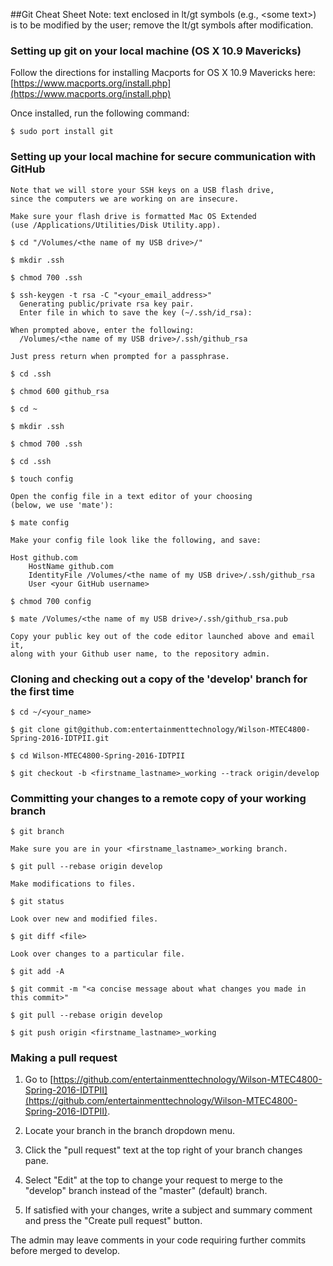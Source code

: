 ##Git Cheat Sheet
Note: text enclosed in lt/gt symbols (e.g., <some text\>) is to be modified by the user; remove the lt/gt symbols after modification.

### Setting up git on your local machine (OS X 10.9 Mavericks)

Follow the directions for installing Macports for OS X 10.9 Mavericks here: [https://www.macports.org/install.php](https://www.macports.org/install.php)

Once installed, run the following command:

	$ sudo port install git

### Setting up your local machine for secure communication with GitHub

	Note that we will store your SSH keys on a USB flash drive,
	since the computers we are working on are insecure.
	
	Make sure your flash drive is formatted Mac OS Extended
	(use /Applications/Utilities/Disk Utility.app).
	
	$ cd "/Volumes/<the name of my USB drive>/"
	
	$ mkdir .ssh
	
	$ chmod 700 .ssh

	$ ssh-keygen -t rsa -C "<your_email_address>"
	  Generating public/private rsa key pair.
	  Enter file in which to save the key (~/.ssh/id_rsa): 
	  
	When prompted above, enter the following:
	  /Volumes/<the name of my USB drive>/.ssh/github_rsa
	  
	Just press return when prompted for a passphrase.

    $ cd .ssh
	
	$ chmod 600 github_rsa
	
    $ cd ~
	
	$ mkdir .ssh

	$ chmod 700 .ssh
	
	$ cd .ssh
	
	$ touch config

    Open the config file in a text editor of your choosing
	(below, we use 'mate'):
    
	$ mate config
	
	Make your config file look like the following, and save:
	
	Host github.com
	    HostName github.com
	    IdentityFile /Volumes/<the name of my USB drive>/.ssh/github_rsa
	    User <your GitHub username>

    $ chmod 700 config
	
	$ mate /Volumes/<the name of my USB drive>/.ssh/github_rsa.pub
	
	Copy your public key out of the code editor launched above and email it,
	along with your Github user name, to the repository admin.

### Cloning and checking out a copy of the 'develop' branch for the first time

	$ cd ~/<your_name>

	$ git clone git@github.com:entertainmenttechnology/Wilson-MTEC4800-Spring-2016-IDTPII.git

	$ cd Wilson-MTEC4800-Spring-2016-IDTPII

	$ git checkout -b <firstname_lastname>_working --track origin/develop

### Committing your changes to a remote copy of your working branch

	$ git branch

	Make sure you are in your <firstname_lastname>_working branch.

	$ git pull --rebase origin develop

	Make modifications to files.
	
	$ git status

	Look over new and modified files.

	$ git diff <file>

	Look over changes to a particular file.

	$ git add -A

	$ git commit -m "<a concise message about what changes you made in this commit>"	  

	$ git pull --rebase origin develop

	$ git push origin <firstname_lastname>_working

### Making a pull request

1. Go to [https://github.com/entertainmenttechnology/Wilson-MTEC4800-Spring-2016-IDTPII](https://github.com/entertainmenttechnology/Wilson-MTEC4800-Spring-2016-IDTPII).
  
2. Locate your branch in the branch dropdown menu.

4. Click the "pull request" text at the top right of your branch changes pane.

3. Select "Edit" at the top to change your request to merge to the "develop" branch instead of the "master" (default) branch.
  
4. If satisfied with your changes, write a subject and summary comment and press the "Create pull request" button.
  
The admin may leave comments in your code requiring further commits before merged to develop.
  
